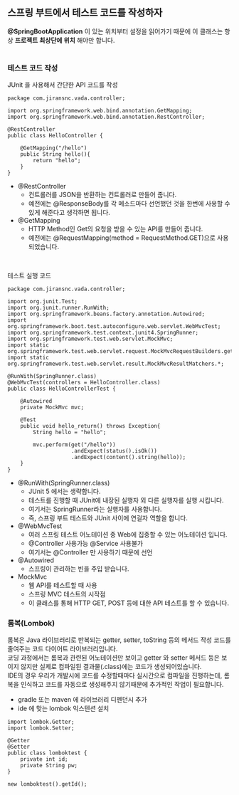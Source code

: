 ## 스프링 부트에서 테스트 코드를 작성하자  
__@SpringBootApplication__ 이 있는 위치부터 설정을 읽어가기 때문에 이 클래스는 항상 __프로젝트 최상단에 위치__ 해야만 합니다.  
<br>
### 테스트 코드 작성
JUnit 을 사용해서 간단한 API 코드를 작성
```
package com.jiransnc.vada.controller;

import org.springframework.web.bind.annotation.GetMapping;
import org.springframework.web.bind.annotation.RestController;

@RestController
public class HelloController {
    
    @GetMapping("/hello")
    public String hello(){
        return "hello";
    }
}
```
- @RestController
  - 컨트롤러를 JSON을 반환하는 컨트롤러로 만들어 줍니다.
  - 예전에는 @ResponseBody를 각 메소드마다 선언했던 것을 한번에 사용할 수 있게 해준다고 생각하면 됩니다.
- @GetMapping
  - HTTP Method인 Get의 요청을 받을 수 있는 API를 만들어 줍니다.
  - 예전에는 @RequestMapping(method = RequestMethod.GET)으로 사용되었습니다.
<br>

테스트 실행 코드
```
package com.jiransnc.vada.controller;

import org.junit.Test;
import org.junit.runner.RunWith;
import org.springframework.beans.factory.annotation.Autowired;
import org.springframework.boot.test.autoconfigure.web.servlet.WebMvcTest;
import org.springframework.test.context.junit4.SpringRunner;
import org.springframework.test.web.servlet.MockMvc;
import static org.springframework.test.web.servlet.request.MockMvcRequestBuilders.get;
import static org.springframework.test.web.servlet.result.MockMvcResultMatchers.*;

@RunWith(SpringRunner.class)
@WebMvcTest(controllers = HelloController.class)
public class HelloControllerTest {

    @Autowired
    private MockMvc mvc;

    @Test
    public void hello_return() throws Exception{
        String hello = "hello";

        mvc.perform(get("/hello"))
                    .andExpect(status().isOk())
                    .andExpect(content().string(hello));
    }
}
```
- @RunWith(SpringRunner.class)
  - JUnit 5 에서는 생략합니다.
  - 테스트를 진행할 때 JUnit에 내장된 실행자 외 다른 실행자를 실행 시킵니다.
  - 여기서는 SpringRunner라는 실행자를 사용합니다.
  - 즉, 스프링 부트 테스트와 JUnit 사이에 연걸자 역할을 합니다.
- @WebMvcTest
  - 여러 스프링 테스트 어노테이션 중 Web에 집중할 수 있는 어노테이션 입니다.
  - @Controller 사용가능 @Service 사용불가
  - 여기서는 @Controller 만 사용하기 때문에 선언
- @Autowired 
  - 스프링이 관리하는 빈을 주입 받습니다.
- MockMvc
  - 웹 API를 테스트할 때 사용
  - 스프링 MVC 테스트의 시작점
  - 이 클래스를 통해 HTTP GET, POST 등에 대한 API 테스트를 할 수 있습니다. 

### 롬복(Lombok)
롬복은 Java 라이브러리로 반복되는 getter, setter, toString 등의 메서드 작성 코드를 줄여주는 코드 다이어트 라이브러리입니다.   
코딩 과정에서는 롬복과 관련된 어노테이션만 보이고 getter 와 setter 메서드 등은 보이지 않지만 실제로 컴파일된 결과물(.class)에는 코드가 생성되어있습니다.  
IDE의 경우 우리가 개발시에 코드를 수정할때마다 실시간으로 컴파일을 진행하는데, 롬복을 인식하고 코드를 자동으로 생성해주지 않기때문에 추가적인 작업이 필요합니다.

- gradle 또는 maven 에 라이브러리 디펜던시 추가
- ide 에 맞는 lombok 익스텐션 설치  

```
import lombok.Getter;
import lombok.Setter;

@Getter
@Setter
public class lomboktest {
    private int id;
    private String pw;
}
```
```
new lomboktest().getId();
```


 
